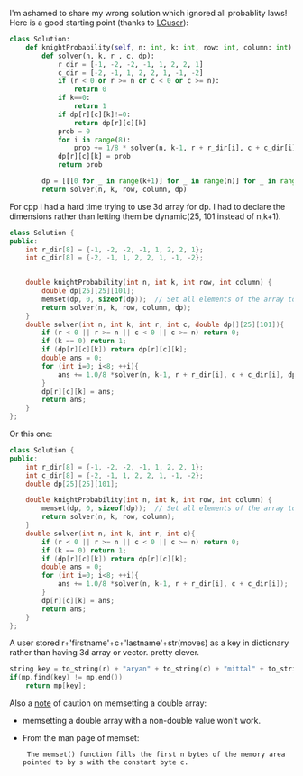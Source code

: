 I'm ashamed to share my wrong solution which ignored all probablity laws! Here is a good starting point (thanks to [LCuser](https://leetcode.com/u/kevincongcc/)):

```python
class Solution:
    def knightProbability(self, n: int, k: int, row: int, column: int) -> float:
        def solver(n, k, r , c, dp):
            r_dir = [-1, -2, -2, -1, 1, 2, 2, 1]
            c_dir = [-2, -1, 1, 2, 2, 1, -1, -2]
            if (r < 0 or r >= n or c < 0 or c >= n):
                return 0
            if k==0:
                return 1
            if dp[r][c][k]!=0:
                return dp[r][c][k]
            prob = 0
            for i in range(8):
                prob += 1/8 * solver(n, k-1, r + r_dir[i], c + c_dir[i], dp)
            dp[r][c][k] = prob
            return prob

        dp = [[[0 for _ in range(k+1)] for _ in range(n)] for _ in range(n)]
        return solver(n, k, row, column, dp)
```

For cpp i had a hard time trying to use 3d array for dp. I had to declare the dimensions rather than letting them be dynamic(25, 101 instead of n,k+1).
```cpp
class Solution {
public:
    int r_dir[8] = {-1, -2, -2, -1, 1, 2, 2, 1};
    int c_dir[8] = {-2, -1, 1, 2, 2, 1, -1, -2};
    

    double knightProbability(int n, int k, int row, int column) {
        double dp[25][25][101];
        memset(dp, 0, sizeof(dp));  // Set all elements of the array to 0
        return solver(n, k, row, column, dp);
    }
    double solver(int n, int k, int r, int c, double dp[][25][101]){
        if (r < 0 || r >= n || c < 0 || c >= n) return 0;
        if (k == 0) return 1;
        if (dp[r][c][k]) return dp[r][c][k];
        double ans = 0;
        for (int i=0; i<8; ++i){
            ans += 1.0/8 *solver(n, k-1, r + r_dir[i], c + c_dir[i], dp);
        }
        dp[r][c][k] = ans;
        return ans;
    }
};
```
Or this one:
```cpp
class Solution {
public:
    int r_dir[8] = {-1, -2, -2, -1, 1, 2, 2, 1};
    int c_dir[8] = {-2, -1, 1, 2, 2, 1, -1, -2};
    double dp[25][25][101];

    double knightProbability(int n, int k, int row, int column) {
        memset(dp, 0, sizeof(dp));  // Set all elements of the array to 0
        return solver(n, k, row, column);
    }
    double solver(int n, int k, int r, int c){
        if (r < 0 || r >= n || c < 0 || c >= n) return 0;
        if (k == 0) return 1;
        if (dp[r][c][k]) return dp[r][c][k];
        double ans = 0;
        for (int i=0; i<8; ++i){
            ans += 1.0/8 *solver(n, k-1, r + r_dir[i], c + c_dir[i]);
        }
        dp[r][c][k] = ans;
        return ans;
    }
};
```
A user stored r+'firstname'+c+'lastname'+str(moves) as a key in dictionary rather than having 3d array or vector. pretty clever.
```cpp
string key = to_string(r) + "aryan" + to_string(c) + "mittal" + to_string(moves);
if(mp.find(key) != mp.end())
    return mp[key];
```

Also a [note](https://stackoverflow.com/questions/27581320/using-memset-in-double-type-array) of caution on memsetting a double array: 

- memsetting a double array with a non-double value won't work. 
- From the man page of memset:

       The memset() function fills the first n bytes of the memory area pointed to by s with the constant byte c.
